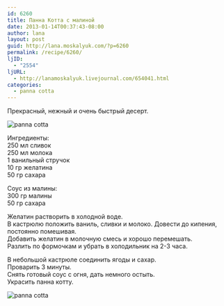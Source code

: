 ```yaml
---
id: 6260
title: Панна Котта с малиной
date: 2013-01-14T00:37:43-08:00
author: lana
layout: post
guid: http://lana.moskalyuk.com/?p=6260
permalink: /recipe/6260/
ljID:
  - "2554"
ljURL:
  - http://lanamoskalyuk.livejournal.com/654041.html
categories:
  - panna cotta
---
```

Прекрасный, нежный и очень быстрый десерт.

![panna cotta](http://farm9.staticflickr.com/8212/8368517256_a53a534078_c.jpg) 

Ингредиенты:  
250 мл сливок  
250 мл молока  
1 ванильный стручок  
10 гр желатина  
50 гр сахара

Соус из малины:  
300 гр малины  
50 гр сахара

Желатин растворить в холодной воде.  
В кастрюлю положить ваниль, сливки и молоко. Довести до кипения, постоянно помешивая.  
Добавить желатин в молочную смесь и хорошо перемешать.  
Разлить по формочкам и убрать в холодильник на 2-3 часа.

В небольшой кастрюле соединить ягоды и сахар.  
Проварить 3 минуты.  
Снять готовый соус с огня, дать немного остыть.  
Украсить панна котту.

![panna cotta](http://farm9.staticflickr.com/8050/8368519080_31c2841d33_c.jpg)